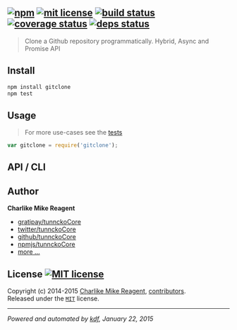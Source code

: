 ## [![npm][npmjs-img]][npmjs-url] [![mit license][license-img]][license-url] [![build status][travis-img]][travis-url] [![coverage status][coveralls-img]][coveralls-url] [![deps status][daviddm-img]][daviddm-url]

> Clone a Github repository programmatically. Hybrid, Async and Promise API

## Install
```bash
npm install gitclone
npm test
```


## Usage
> For more use-cases see the [tests](./test.js)

```js
var gitclone = require('gitclone');
```


## API / CLI


## Author
**Charlike Mike Reagent**
+ [gratipay/tunnckoCore][author-gratipay]
+ [twitter/tunnckoCore][author-twitter]
+ [github/tunnckoCore][author-github]
+ [npmjs/tunnckoCore][author-npmjs]
+ [more ...][contrib-more]


## License [![MIT license][license-img]][license-url]
Copyright (c) 2014-2015 [Charlike Mike Reagent][contrib-more], [contributors][contrib-graf].  
Released under the [`MIT`][license-url] license.


[npmjs-url]: http://npm.im/gitclone
[npmjs-img]: https://img.shields.io/npm/v/gitclone.svg?style=flat&label=gitclone

[coveralls-url]: https://coveralls.io/r/tunnckoCore/gitclone?branch=master
[coveralls-img]: https://img.shields.io/coveralls/tunnckoCore/gitclone.svg?style=flat

[license-url]: https://github.com/tunnckoCore/gitclone/blob/master/license.md
[license-img]: https://img.shields.io/badge/license-MIT-blue.svg?style=flat

[travis-url]: https://travis-ci.org/tunnckoCore/gitclone
[travis-img]: https://img.shields.io/travis/tunnckoCore/gitclone.svg?style=flat

[daviddm-url]: https://david-dm.org/tunnckoCore/gitclone
[daviddm-img]: https://img.shields.io/david/tunnckoCore/gitclone.svg?style=flat

[author-gratipay]: https://gratipay.com/tunnckoCore
[author-twitter]: https://twitter.com/tunnckoCore
[author-github]: https://github.com/tunnckoCore
[author-npmjs]: https://npmjs.org/~tunnckocore

[contrib-more]: http://j.mp/1stW47C
[contrib-graf]: https://github.com/tunnckoCore/gitclone/graphs/contributors

***

_Powered and automated by [kdf](https://github.com/tunnckoCore), January 22, 2015_